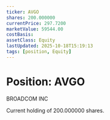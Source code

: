 ```yaml
---
ticker: AVGO
shares: 200.000000
currentPrice: 297.7200
marketValue: 59544.00
costBasis: 
assetClass: Equity
lastUpdated: 2025-10-18T15:19:13
tags: [position, Equity]
---
```


# Position: AVGO

BROADCOM INC

Current holding of 200.000000 shares.
